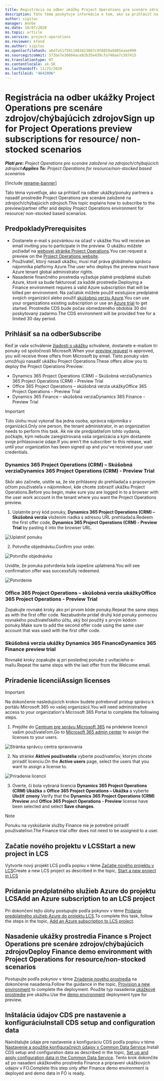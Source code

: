 ```yaml
---
title: Registrácia na odber ukážky Project Operations pre scenáre zdrojov/chýbajúcich zdrojov
description: Táto téma poskytuje informácie o tom, ako sa prihlásiť na odber a nasadiť Project Operations pre scenáre založené na zdrojoch/chýbajúcich zdrojoch.
author: sigitac
manager: Annbe
ms.date: 10/07/2020
ms.topic: article
ms.service: project-operations
ms.reviewer: kfend
ms.author: sigitac
ms.openlocfilehash: a6dfa51f59119834230b7c9f8859a9d85eaae999
ms.sourcegitcommit: 573be7e36604ace82b35e439cfa748aa7c587415
ms.translationtype: HT
ms.contentlocale: sk-SK
ms.lasthandoff: 11/25/2020
ms.locfileid: "4642996"
---
```

# <a name="sign-up-for-project-operations-preview-subscriptions-for-resource-non-stocked-scenarios"></a><span data-ttu-id="8609c-103">Registrácia na odber ukážky Project Operations pre scenáre zdrojov/chýbajúcich zdrojov</span><span class="sxs-lookup"><span data-stu-id="8609c-103">Sign up for Project Operations preview subscriptions for resource/ non-stocked scenarios</span></span>

<span data-ttu-id="8609c-104">_**Platí pre:** Project Operations pre scenáre založené na zdrojoch/chýbajúcich zdrojoch_</span><span class="sxs-lookup"><span data-stu-id="8609c-104">_**Applies To:** Project Operations for resource/non-stocked based scenarios_</span></span>

[!include [rename-banner](~/includes/cc-data-platform-banner.md)]

<span data-ttu-id="8609c-105">Táto téma vysvetľuje, ako sa prihlásiť na odber ukážky/ponuky partnera a nasadiť prostredie Project Operations pre scenáre založené na zdrojoch/chýbajúcich zdrojoch.</span><span class="sxs-lookup"><span data-stu-id="8609c-105">This topic explains how to subscribe to the preview/partner offer and deploy Project Operations environment for resource/ non-stocked based scenarios.</span></span>

## <a name="prerequisites"></a><span data-ttu-id="8609c-106">Predpoklady</span><span class="sxs-lookup"><span data-stu-id="8609c-106">Prerequisites</span></span>

- <span data-ttu-id="8609c-107">Dostanete e-mail s pozvánkou na účasť v ukážke.</span><span class="sxs-lookup"><span data-stu-id="8609c-107">You will receive an email inviting you to participate in the preview.</span></span> <span data-ttu-id="8609c-108">O ukážku môžete požiadať na [webovej stránke Project Operations](https://dynamics.microsoft.com/en-us/project-operations/overview/).</span><span class="sxs-lookup"><span data-stu-id="8609c-108">You can request a preview on the [Project Operations website](https://dynamics.microsoft.com/en-us/project-operations/overview/).</span></span>
- <span data-ttu-id="8609c-109">Používateľ, ktorý nasadí ukážku, musí mať práva globálneho správcu nájomníka platformy Azure.</span><span class="sxs-lookup"><span data-stu-id="8609c-109">The user who deploys the preview must have Azure tenant global administrator rights.</span></span>
- <span data-ttu-id="8609c-110">Nasadenie finančného prostredia vyžaduje platné predplatné služieb Azure, ktoré sa bude fakturovať za každé prostredie.</span><span class="sxs-lookup"><span data-stu-id="8609c-110">Deploying a Finance environment requires a valid Azure subscription that will be billed per environment.</span></span> <span data-ttu-id="8609c-111">Na začiatok môžete použiť existujúce predplatné svojich organizácií alebo použiť [skúšobnú verziu Azure](https://azure.microsoft.com/en-us/free/).</span><span class="sxs-lookup"><span data-stu-id="8609c-111">You can use your organizations existing subscription or use an [Azure trial](https://azure.microsoft.com/en-us/free/) to get started.</span></span> <span data-ttu-id="8609c-112">Prostredie CDS bude počas obmedzeného obdobia 30 dní poskytovaný zadarmo.</span><span class="sxs-lookup"><span data-stu-id="8609c-112">The CDS environment will be provided free for a limited 30 day period.</span></span>

## <a name="subscribe"></a><span data-ttu-id="8609c-113">Prihlásiť sa na odber</span><span class="sxs-lookup"><span data-stu-id="8609c-113">Subscribe</span></span>

<span data-ttu-id="8609c-114">Keď je vaše schválenie [žiadosti o ukážku](https://forms.office.com/FormsPro/Pages/ResponsePage.aspx?id=v4j5cvGGr0GRqy180BHbR56j8lZs0FdAvwT75_WNFyxUMkRDV1NYQU5TNjE2VjhKOVBUNVg2R0s1NC4u) schválené, dostanete e-mailom tri ponuky od spoločnosti Microsoft.</span><span class="sxs-lookup"><span data-stu-id="8609c-114">When your [preview request](https://forms.office.com/FormsPro/Pages/ResponsePage.aspx?id=v4j5cvGGr0GRqy180BHbR56j8lZs0FdAvwT75_WNFyxUMkRDV1NYQU5TNjE2VjhKOVBUNVg2R0s1NC4u) is approved, you will receive three offers from Microsoft by email.</span></span> <span data-ttu-id="8609c-115">Tieto ponuky vám umožňujú nasadiť ukážku Project Operations:</span><span class="sxs-lookup"><span data-stu-id="8609c-115">These offers allow you to deploy the Project Operations Preview:</span></span>

- <span data-ttu-id="8609c-116">Dynamics 365 Project Operations (CRM) – Skúšobná verzia</span><span class="sxs-lookup"><span data-stu-id="8609c-116">Dynamics 365 Project Operations (CRM) - Preview Trial</span></span>
- <span data-ttu-id="8609c-117">Office 365 Project Operations – skúšobná verzia ukážky</span><span class="sxs-lookup"><span data-stu-id="8609c-117">Office 365 Project Operations - Preview Trial</span></span>
- <span data-ttu-id="8609c-118">Dynamics 365 Finance – skúšobná verzia</span><span class="sxs-lookup"><span data-stu-id="8609c-118">Dynamics 365 Finance - Preview Trial</span></span>

> [!IMPORTANT]
> <span data-ttu-id="8609c-119">Túto úlohu musí vykonať iba jedna osoba, správca nájomníka v organizácii.</span><span class="sxs-lookup"><span data-stu-id="8609c-119">Only one person, the tenant administrator, in an organization needs to perform this task.</span></span> <span data-ttu-id="8609c-120">Ak nie ste predplatiteľom tohto vydania, počkajte, kým nebude zaregistrovaná vaša organizácia a kým dostanete svoje prihlasovacie údaje.</span><span class="sxs-lookup"><span data-stu-id="8609c-120">If you aren't the subscriber to this release, wait until your organization has been signed up and you've received your user credentials.</span></span>

### <a name="dynamics-365-project-operations-crm---preview-trial"></a><span data-ttu-id="8609c-121">Dynamics 365 Project Operations (CRM) – Skúšobná verzia</span><span class="sxs-lookup"><span data-stu-id="8609c-121">Dynamics 365 Project Operations (CRM) - Preview Trial</span></span> 

<span data-ttu-id="8609c-122">Skôr ako začnete, uistite sa, že ste prihlásený do prehliadača s pracovným účtom používateľa v nájomníkovi, kde chcete zobraziť ukážku Project Operations.</span><span class="sxs-lookup"><span data-stu-id="8609c-122">Before you begin, make sure you are logged in to a browser with the user work account in the tenant where you want the Project Operations preview.</span></span>

1. <span data-ttu-id="8609c-123">Uplatnite prvý kód ponuky, **Dynamics 365 Project Operations (CRM) – Skúšobná verzia** vložením riadka s adresou URL prehliadača.</span><span class="sxs-lookup"><span data-stu-id="8609c-123">Redeem the first offer code, **Dynamics 365 Project Operations (CRM) - Preview Trial** by pasting it into the browser URL.</span></span>

![Uplatniť ponuku](./media/16RedeemFirstOfferNew.png)

2. <span data-ttu-id="8609c-125">Potvrďte objednávku.</span><span class="sxs-lookup"><span data-stu-id="8609c-125">Confirm your order.</span></span>

![Potvrďte objednávku](./media/17ConfirmOrderNew.png)

<span data-ttu-id="8609c-127">Uvidíte, že ponuka potvrdenia bola úspešne uplatnená.</span><span class="sxs-lookup"><span data-stu-id="8609c-127">You will see confirmation offer was successfully redeemed.</span></span>

![Potvrdenie](./media/18OrderConfirmationNew.png)

### <a name="office-365-project-operations---preview-trial"></a><span data-ttu-id="8609c-129">Office 365 Project Operations – skúšobná verzia ukážky</span><span class="sxs-lookup"><span data-stu-id="8609c-129">Office 365 Project Operations - Preview Trial</span></span>

<span data-ttu-id="8609c-130">Zopakujte rovnaké kroky ako pri prvom kóde ponuky.</span><span class="sxs-lookup"><span data-stu-id="8609c-130">Repeat the same steps as with the first offer code.</span></span> <span data-ttu-id="8609c-131">Nezabudnite pridať druhý kód ponuky pomocou rovnakého používateľského účtu, aký bol použitý s prvým kódom ponuky.</span><span class="sxs-lookup"><span data-stu-id="8609c-131">Make sure to add the second offer code using the same user account that was used with the first offer code.</span></span>

### <a name="dynamics-365-finance-preview-trial"></a><span data-ttu-id="8609c-132">Skúšobná verzia ukážky Dynamics 365 Finance</span><span class="sxs-lookup"><span data-stu-id="8609c-132">Dynamics 365 Finance preview trial</span></span>

<span data-ttu-id="8609c-133">Rovnaké kroky zopakujte aj pri poslednej ponuke z uvítacieho e-mailu.</span><span class="sxs-lookup"><span data-stu-id="8609c-133">Repeat the same steps with the last offer from the Welcome email.</span></span>

## <a name="assign-licenses"></a><span data-ttu-id="8609c-134">Priradenie licencií</span><span class="sxs-lookup"><span data-stu-id="8609c-134">Assign licenses</span></span>

> [!IMPORTANT]
> <span data-ttu-id="8609c-135">Na dokončenie nasledujúcich krokov budete potrebovať prístup správcu k portálu Microsoft 365 vo vašej organizácii.</span><span class="sxs-lookup"><span data-stu-id="8609c-135">You will need administrative access to your organization's Microsoft 365 Portal to complete the following steps.</span></span>

1. <span data-ttu-id="8609c-136">Prejdite do [Centrum pre správu Microsoft 365](https://portal.office.com/) na pridelenie licencií vašim používateľom.</span><span class="sxs-lookup"><span data-stu-id="8609c-136">Go to [Microsoft 365 admin center](https://portal.office.com/) to assign the licenses to your users.</span></span>

![Stránka správcu centra spravovania](./media/14AdminPortal.png)

2. <span data-ttu-id="8609c-138">Na stránke **Aktívni používatelia** vyberte používateľov, ktorým chcete priradiť licenciu.</span><span class="sxs-lookup"><span data-stu-id="8609c-138">On the **Active users** page, select the users that you want to assign a license to.</span></span>

![Priradenie licencií](./media/15AssignLicenses.png)

3. <span data-ttu-id="8609c-140">Overte, či bola vybraná licencia **Dynamics 365 Project Operations (CRM) Ukážka** a **Office 365 Project Operations – Ukážka** a vyberte **Uložiť zmeny**.</span><span class="sxs-lookup"><span data-stu-id="8609c-140">Verify that the **Dynamics 365 Project Operations (CRM) Preview** and **Office 365 Project Operations - Preview** license have been selected and select **Save changes**.</span></span>

> [!NOTE]
> <span data-ttu-id="8609c-141">Ponuku na vyskúšanie služby Finance nie je potrebné priradiť používateľovi.</span><span class="sxs-lookup"><span data-stu-id="8609c-141">The Finance trial offer does not need to be assigned to a user.</span></span>

## <a name="start-a-new-project-in-lcs"></a><span data-ttu-id="8609c-142">Začatie nového projektu v LCS</span><span class="sxs-lookup"><span data-stu-id="8609c-142">Start a new project in LCS</span></span>

<span data-ttu-id="8609c-143">Vytvorte nový projekt LCS podľa popisu v téme [Začatie nového projektu v LCS](create-lcs-project.md)</span><span class="sxs-lookup"><span data-stu-id="8609c-143">Create a new LCS project as described in the topic, [Start a new project in LCS](create-lcs-project.md)</span></span>

## <a name="add-an-azure-subscription-to-an-lcs-project"></a><span data-ttu-id="8609c-144">Pridanie predplatného služieb Azure do projektu LCS</span><span class="sxs-lookup"><span data-stu-id="8609c-144">Add an Azure subscription to an LCS project</span></span>

<span data-ttu-id="8609c-145">Pri dokončení tejto úlohy postupujte podľa pokynov v téme [Pridanie predplatného služieb Azure do projektu LCS](resource-add-azure-subscription-lcs-project.md).</span><span class="sxs-lookup"><span data-stu-id="8609c-145">To complete this task, follow the steps in the topic, [Add an Azure subscription to LCS project](resource-add-azure-subscription-lcs-project.md).</span></span>

## <a name="deploy-finance-demo-environment-with-project-operations-for-resourcenon-stocked-scenarios"></a><span data-ttu-id="8609c-146">Nasadenie ukážky prostredia Finance s Project Operations pre scenáre zdrojov/chýbajúcich zdrojov</span><span class="sxs-lookup"><span data-stu-id="8609c-146">Deploy Finance demo environment with Project Operations for resource/non-stocked scenarios</span></span>

<span data-ttu-id="8609c-147">Postupujte podľa pokynov v téme [Zriadenie nového prostredia](resource-provision-new-environment.md) na dokončenie nasadenia.</span><span class="sxs-lookup"><span data-stu-id="8609c-147">Follow the guidance in the topic, [Provision a new environment](resource-provision-new-environment.md) to complete the deployment.</span></span> <span data-ttu-id="8609c-148">Použite typ nasadenia [ukážkové prostredie](https://docs.microsoft.com/dynamics365/fin-ops-core/dev-itpro/deployment/deploy-demo-environment) pre ukážku.</span><span class="sxs-lookup"><span data-stu-id="8609c-148">Use the [demo environment](https://docs.microsoft.com/dynamics365/fin-ops-core/dev-itpro/deployment/deploy-demo-environment) deployment type for preview.</span></span> 

## <a name="install-cds-setup-and-configuration-data"></a><span data-ttu-id="8609c-149">Inštalácia údajov CDS pre nastavenie a konfiguráciu</span><span class="sxs-lookup"><span data-stu-id="8609c-149">Install CDS setup and configuration data</span></span>

<span data-ttu-id="8609c-150">Nainštalujte údaje pre nastavenie a konfiguráciu CDS podľa popisu v téme [Nastavenie a použitie konfiguračných údajov v Common Data Service](resource-apply-pro-setup-config-data.md).</span><span class="sxs-lookup"><span data-stu-id="8609c-150">Install CDS setup and configuration data as described in the topic, [Set up and apply configuration data in the Common Data Service](resource-apply-pro-setup-config-data.md).</span></span>
<span data-ttu-id="8609c-151">Tento krok dokončite až po nasadení ukážkového prostredia Finance a pripravení ukážkových údajov v FO.</span><span class="sxs-lookup"><span data-stu-id="8609c-151">Complete this step only after Finance demo environment is deployed and demo data in FO is ready.</span></span>

